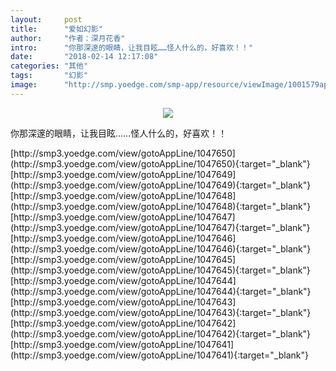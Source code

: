 ```yaml
---
layout:     post
title:      "爱如幻影"
author:     "作者：深月花香"
intro:      "你那深邃的眼睛，让我目眩……怪人什么的，好喜欢！！"
date:       "2018-02-14 12:17:08"
categories: "其他"
tags:       "幻影"
image:      "http://smp.yoedge.com/smp-app/resource/viewImage/1001579appline.png"
---
```

<div style="text-align: center">
<p><img src="http://smp.yoedge.com/smp-app/resource/viewImage/1001579appline.png"/></p>
</div>
<p class="post-meta">
<span>你那深邃的眼睛，让我目眩……怪人什么的，好喜欢！！</span>
</p>
[http://smp3.yoedge.com/view/gotoAppLine/1047650](http://smp3.yoedge.com/view/gotoAppLine/1047650){:target="_blank"}
[http://smp3.yoedge.com/view/gotoAppLine/1047649](http://smp3.yoedge.com/view/gotoAppLine/1047649){:target="_blank"}
[http://smp3.yoedge.com/view/gotoAppLine/1047648](http://smp3.yoedge.com/view/gotoAppLine/1047648){:target="_blank"}
[http://smp3.yoedge.com/view/gotoAppLine/1047647](http://smp3.yoedge.com/view/gotoAppLine/1047647){:target="_blank"}
[http://smp3.yoedge.com/view/gotoAppLine/1047646](http://smp3.yoedge.com/view/gotoAppLine/1047646){:target="_blank"}
[http://smp3.yoedge.com/view/gotoAppLine/1047645](http://smp3.yoedge.com/view/gotoAppLine/1047645){:target="_blank"}
[http://smp3.yoedge.com/view/gotoAppLine/1047644](http://smp3.yoedge.com/view/gotoAppLine/1047644){:target="_blank"}
[http://smp3.yoedge.com/view/gotoAppLine/1047643](http://smp3.yoedge.com/view/gotoAppLine/1047643){:target="_blank"}
[http://smp3.yoedge.com/view/gotoAppLine/1047642](http://smp3.yoedge.com/view/gotoAppLine/1047642){:target="_blank"}
[http://smp3.yoedge.com/view/gotoAppLine/1047641](http://smp3.yoedge.com/view/gotoAppLine/1047641){:target="_blank"}


